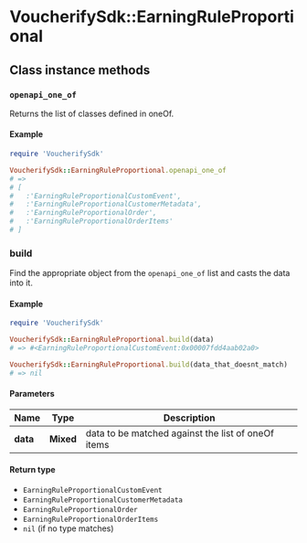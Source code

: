 # VoucherifySdk::EarningRuleProportional

## Class instance methods

### `openapi_one_of`

Returns the list of classes defined in oneOf.

#### Example

```ruby
require 'VoucherifySdk'

VoucherifySdk::EarningRuleProportional.openapi_one_of
# =>
# [
#   :'EarningRuleProportionalCustomEvent',
#   :'EarningRuleProportionalCustomerMetadata',
#   :'EarningRuleProportionalOrder',
#   :'EarningRuleProportionalOrderItems'
# ]
```

### build

Find the appropriate object from the `openapi_one_of` list and casts the data into it.

#### Example

```ruby
require 'VoucherifySdk'

VoucherifySdk::EarningRuleProportional.build(data)
# => #<EarningRuleProportionalCustomEvent:0x00007fdd4aab02a0>

VoucherifySdk::EarningRuleProportional.build(data_that_doesnt_match)
# => nil
```

#### Parameters

| Name | Type | Description |
| ---- | ---- | ----------- |
| **data** | **Mixed** | data to be matched against the list of oneOf items |

#### Return type

- `EarningRuleProportionalCustomEvent`
- `EarningRuleProportionalCustomerMetadata`
- `EarningRuleProportionalOrder`
- `EarningRuleProportionalOrderItems`
- `nil` (if no type matches)

